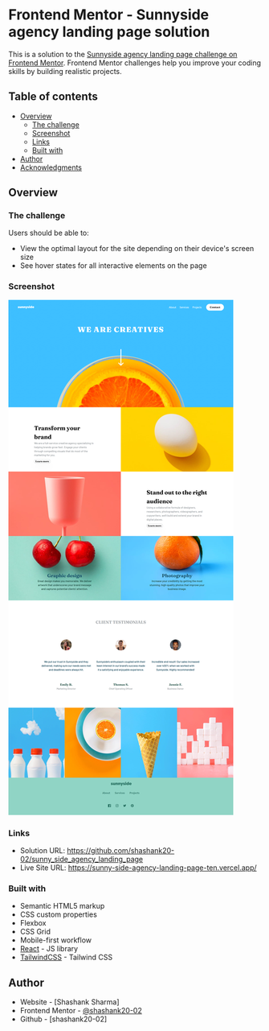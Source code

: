 # Frontend Mentor - Sunnyside agency landing page solution

This is a solution to the [Sunnyside agency landing page challenge on Frontend Mentor](https://www.frontendmentor.io/challenges/sunnyside-agency-landing-page-7yVs3B6ef). Frontend Mentor challenges help you improve your coding skills by building realistic projects.

## Table of contents

- [Overview](#overview)
  - [The challenge](#the-challenge)
  - [Screenshot](#screenshot)
  - [Links](#links)
  - [Built with](#built-with)
- [Author](#author)
- [Acknowledgments](#acknowledgments)

## Overview

### The challenge

Users should be able to:

- View the optimal layout for the site depending on their device's screen size
- See hover states for all interactive elements on the page

### Screenshot

![](./src/Project%20Screenshot.png)

### Links

- Solution URL: https://github.com/shashank20-02/sunny_side_agency_landing_page
- Live Site URL: https://sunny-side-agency-landing-page-ten.vercel.app/

### Built with

- Semantic HTML5 markup
- CSS custom properties
- Flexbox
- CSS Grid
- Mobile-first workflow
- [React](https://reactjs.org/) - JS library
- [TailwindCSS](https://tailwindcss.org/) - Tailwind CSS

## Author

- Website - [Shashank Sharma]
- Frontend Mentor - [@shashank20-02](https://www.frontendmentor.io/profile/shashank20-02)
- Github - [shashank20-02]
